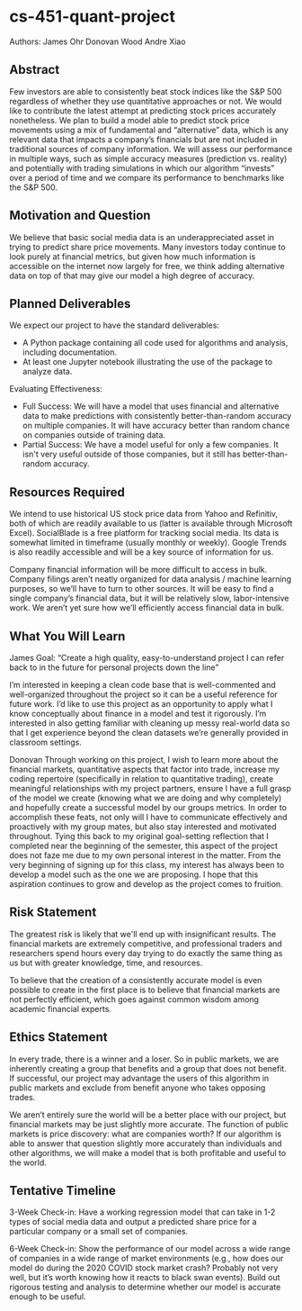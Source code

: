 # cs-451-quant-project

Authors:
James Ohr
Donovan Wood
Andre Xiao

## Abstract
Few investors are able to consistently beat stock indices like the S&P 500 regardless of whether they use quantitative approaches or not. We would like to contribute the latest attempt at predicting stock prices accurately nonetheless. We plan to build a model able to predict stock price movements using a mix of fundamental and “alternative” data, which is any relevant data that impacts a company’s financials but are not included in traditional sources of company information. We will assess our performance in multiple ways, such as simple accuracy measures (prediction vs. reality) and potentially with trading simulations in which our algorithm “invests” over a period of time and we compare its performance to benchmarks like the S&P 500.


## Motivation and Question
We believe that basic social media data is an underappreciated asset in trying to predict share price movements. Many investors today continue to look purely at financial metrics, but given how much information is accessible on the internet now largely for free, we think adding alternative data on top of that may give our model a high degree of accuracy.


## Planned Deliverables
We expect our project to have the standard deliverables:
- A Python package containing all code used for algorithms and analysis, including documentation.
- At least one Jupyter notebook illustrating the use of the package to analyze data.


Evaluating Effectiveness:
- Full Success: We will have a model that uses financial and alternative data to make predictions with consistently better-than-random accuracy on multiple companies. It will have accuracy better than random chance on companies outside of training data.
- Partial Success: We have a model useful for only a few companies. It isn't very useful outside of those companies, but it still has better-than-random accuracy.


## Resources Required
We intend to use historical US stock price data from Yahoo and Refinitiv, both of which are readily available to us (latter is available through Microsoft Excel). SocialBlade is a free platform for tracking social media. Its data is somewhat limited in timeframe (usually monthly or weekly). Google Trends is also readily accessible and will be a key source of information for us.


Company financial information will be more difficult to access in bulk. Company filings aren’t neatly organized for data analysis / machine learning purposes, so we’ll have to turn to other sources. It will be easy to find a single company’s financial data, but it will be relatively slow, labor-intensive work. We aren’t yet sure how we’ll efficiently access financial data in bulk.


## What You Will Learn


James
Goal: “Create a high quality, easy-to-understand project I can refer back to in the future for personal projects down the line”

I’m interested in keeping a clean code base that is well-commented and well-organized throughout the project so it can be a useful reference for future work. I’d like to use this project as an opportunity to apply what I know conceptually about finance in a model and test it rigorously. I’m interested in also getting familiar with cleaning up messy real-world data so that I get experience beyond the clean datasets we’re generally provided in classroom settings.


Donovan
Through working on this project, I wish to learn more about the financial markets, quantitative aspects that factor into trade, increase my coding repertoire (specifically in relation to quantitative trading), create meaningful relationships with my project partners, ensure I have a full grasp of the model we create (knowing what we are doing and why completely) and hopefully create a successful model by our groups metrics. In order to accomplish these feats, not only will I have to communicate effectively and proactively with my group mates, but also stay interested and motivated throughout. Tying this back to my original goal-setting reflection that I completed near the beginning of the semester, this aspect of the project does not faze me due to my own personal interest in the matter. From the very beginning of signing up for this class, my interest has always been to develop a model such as the one we are proposing. I hope that this aspiration continues to grow and develop as the project comes to fruition. 


## Risk Statement
The greatest risk is likely that we'll end up with insignificant results. The financial markets are extremely competitive, and professional traders and researchers spend hours every day trying to do exactly the same thing as us but with greater knowledge, time, and resources. 


To believe that the creation of a consistently accurate model is even possible to create in the first place is to believe that financial markets are not perfectly efficient, which goes against common wisdom among academic financial experts.


## Ethics Statement
In every trade, there is a winner and a loser. So in public markets, we are inherently creating a group that benefits and a group that does not benefit. If successful, our project may advantage the users of this algorithm in public markets and exclude from benefit anyone who takes opposing trades.


We aren’t entirely sure the world will be a better place with our project, but financial markets may be just slightly more accurate. The function of public markets is price discovery: what are companies worth? If our algorithm is able to answer that question slightly more accurately than individuals and other algorithms, we will make a model that is both profitable and useful to the world.


## Tentative Timeline
3-Week Check-in: Have a working regression model that can take in 1-2 types of social media data and output a predicted share price for a particular company or a small set of companies.


6-Week Check-in: Show the performance of our model across a wide range of companies in a wide range of market environments (e.g., how does our model do during the 2020 COVID stock market crash? Probably not very well, but it’s worth knowing how it reacts to black swan events). Build out rigorous testing and analysis to determine whether our model is accurate enough to be useful.
